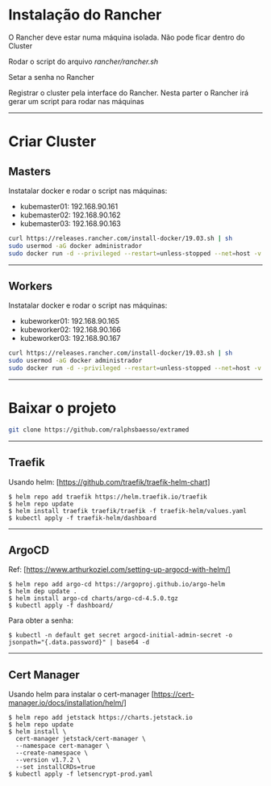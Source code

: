 # Instalação do Rancher

O Rancher deve estar numa máquina isolada. Não pode ficar dentro do Cluster

Rodar o script do arquivo *rancher/rancher.sh*

Setar a senha no Rancher

Registrar o cluster pela interface do Rancher. Nesta parter o Rancher irá gerar um script para rodar nas máquinas
___

# Criar Cluster
## Masters

Instatalar docker e rodar o script nas máquinas:
* kubemaster01: 192.168.90.161
* kubemaster02: 192.168.90.162
* kubemaster03: 192.168.90.163

````sh
curl https://releases.rancher.com/install-docker/19.03.sh | sh
sudo usermod -aG docker administrador
sudo docker run -d --privileged --restart=unless-stopped --net=host -v /etc/kubernetes:/etc/kubernetes -v /var/run:/var/run  rancher/rancher-agent:v2.6.4 --server https://192.168.90.220 --token jpjc2tlfzhdxbjnx6cw84jxpmpkw6gm2hm7ccr8spf4pzd75rxhmr2 --ca-checksum 116c6e1cda441b1f4ba9b309627342b99e20c9b0039f6a58115802c60d28f6ae --etcd --controlplane
````
___

## Workers
Instatalar docker e rodar o script nas máquinas:
* kubeworker01: 192.168.90.165
* kubeworker02: 192.168.90.166
* kubeworker03: 192.168.90.167

````sh
curl https://releases.rancher.com/install-docker/19.03.sh | sh
sudo usermod -aG docker administrador
sudo docker run -d --privileged --restart=unless-stopped --net=host -v /etc/kubernetes:/etc/kubernetes -v /var/run:/var/run  rancher/rancher-agent:v2.6.4 --server https://192.168.90.220 --token jpjc2tlfzhdxbjnx6cw84jxpmpkw6gm2hm7ccr8spf4pzd75rxhmr2 --ca-checksum 116c6e1cda441b1f4ba9b309627342b99e20c9b0039f6a58115802c60d28f6ae --worker
````
___

# Baixar o projeto

````sh
git clone https://github.com/ralphsbaesso/extramed
````
___

## Traefik

Usando helm: [https://github.com/traefik/traefik-helm-chart]

```shell
$ helm repo add traefik https://helm.traefik.io/traefik
$ helm repo update
$ helm install traefik traefik/traefik -f traefik-helm/values.yaml
$ kubectl apply -f traefik-helm/dashboard
```

___

## ArgoCD

Ref: [https://www.arthurkoziel.com/setting-up-argocd-with-helm/]

```shell
$ helm repo add argo-cd https://argoproj.github.io/argo-helm
$ helm dep update .
$ helm install argo-cd charts/argo-cd-4.5.0.tgz
$ kubectl apply -f dashboard/
```

Para obter a senha:

```shell
$ kubectl -n default get secret argocd-initial-admin-secret -o jsonpath="{.data.password}" | base64 -d
```

---

## Cert Manager

Usando helm para instalar o cert-manager [https://cert-manager.io/docs/installation/helm/]

```shell
$ helm repo add jetstack https://charts.jetstack.io
$ helm repo update
$ helm install \
  cert-manager jetstack/cert-manager \
  --namespace cert-manager \
  --create-namespace \
  --version v1.7.2 \
  --set installCRDs=true
$ kubectl apply -f letsencrypt-prod.yaml
```
